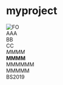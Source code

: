 # myproject
![FO](http://unsplash.it/g/500/300)  
AAA  
BB  
CC  
*MMMM*  
**MMMM**  
       MMMMMM  
    MMMMM  
    BS2019




